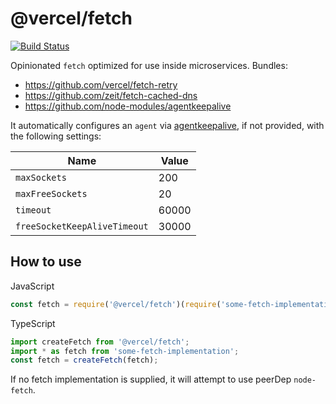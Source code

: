 # @vercel/fetch

[![Build Status](https://circleci.com/gh/vercel/fetch.png?style=shield&circle-token=20150f42468743f4b8cfb803681cd9a1847ce3f8)](https://circleci.com/gh/vercel/fetch)

Opinionated `fetch` optimized for use inside microservices. Bundles:

-   https://github.com/vercel/fetch-retry
-   https://github.com/zeit/fetch-cached-dns
-   https://github.com/node-modules/agentkeepalive

It automatically configures an `agent` via [agentkeepalive](https://github.com/node-modules/agentkeepalive),
if not provided, with the following settings:

| Name                         | Value |
| ---------------------------- | ----- |
| `maxSockets`                 | 200   |
| `maxFreeSockets`             | 20    |
| `timeout`                    | 60000 |
| `freeSocketKeepAliveTimeout` | 30000 |

## How to use

JavaScript

```js
const fetch = require('@vercel/fetch')(require('some-fetch-implementation'));
```

TypeScript

```typescript
import createFetch from '@vercel/fetch';
import * as fetch from 'some-fetch-implementation';
const fetch = createFetch(fetch);
```

If no fetch implementation is supplied, it will attempt to use peerDep `node-fetch`.
